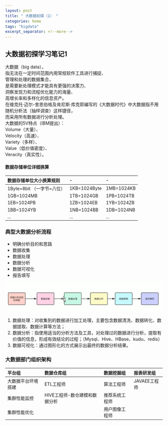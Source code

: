 ```yaml
---
layout: post
title: " 大数据初探（1） "
categories: home
tags: "bigdata"
excerpt_separator: <!--more-->
--- 
```


## 大数据初探学习笔记1
大数据（big data），  
指无法在一定时间范围内用常规软件工具进行捕捉、  
管理和处理的数据集合，  
是需要新处理模式才能具有更强的决策力、  
洞察发现力和流程优化能力的海量、  
高增长率和多样化的信息资产。  
在维克托·迈尔-舍恩伯格及肯尼斯·库克耶编写的《大数据时代》中大数据指不用随机分析法（抽样调查）这样捷径，  
而采用所有数据进行分析处理。  
大数据的5V特点（IBM提出）：  
Volume（大量）、  
Velocity（高速）、  
Variety（多样）、  
Value（低价值密度）、  
Veracity（真实性）。

<!--more-->
#### 数据存储单位详细换算

| 数据存储单位大小换算规则    | -            | -          |
|:--------------------------|:-------------|:-----------|
| 1Byte=8bit （一字节=八位） | 1KB=1024Byte | 1MB=1024KB |
| 1GB=1024MB                | 1TB=1024GB   | 1PB=1024TB |
| 1EB=1024PB                | 1ZB=1024EB   | 1YB=1024ZB |
| 1BB=1024YB                | 1NB=1024BB   | 1DB=1024NB |
|...                           |...              |...            |

### 典型大数据分析流程
- 明确分析目的和思路
- 数据收集
- 数据处理
- 数据分析
- 数据可视化
- 报告填写

![image_19](../_includes/svg/image_19.png)
1. 数据处理：对收集到的数据进行加工处理，主要包含数据清洗、数据转化、数据提取、数据计算等方法；
1. 数据分析：指使用适当的分析方法及工具，对处理过的数据进行分析，提取有价值的信息，形成有效结论的过程；（Mysql、Hive、HBase、kudu、redis）
1. 数据可视化：通过图形化的方式展示出最终的数据分析结果。

### 大数据部门组织架构

| 平台组            | 数据仓库组                   | 数据挖掘组     | 报表研发组   |
|:------------------|:----------------------------|:--------------|:-------------|
| 大数据平台环境搭建 | ETL工程师                    | 算法工程师    | JAVAEE工程师 |
| 集群性能监控       | HIVE工程师-数仓建模和数据分析 | 推荐系统工程师 |             |
| 集群性能优化       |                             | 用户图像工程师 |             |


